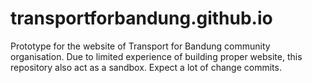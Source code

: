# transportforbandung.github.io
Prototype for the website of Transport for Bandung community organisation. Due to limited experience of building proper website, this repository also act as a sandbox. Expect a lot of change commits.
